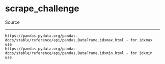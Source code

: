 # scrape_challenge

Source
****
    https://pandas.pydata.org/pandas-docs/stable/reference/api/pandas.DataFrame.idxmax.html - for idxmax use
    https://pandas.pydata.org/pandas-docs/stable/reference/api/pandas.DataFrame.idxmin.html - for idxmin use
